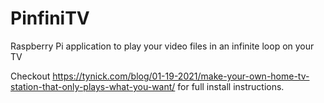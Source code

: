 # PinfiniTV
Raspberry Pi application to play your video files in an infinite loop on your TV

Checkout https://tynick.com/blog/01-19-2021/make-your-own-home-tv-station-that-only-plays-what-you-want/ for full install instructions.
